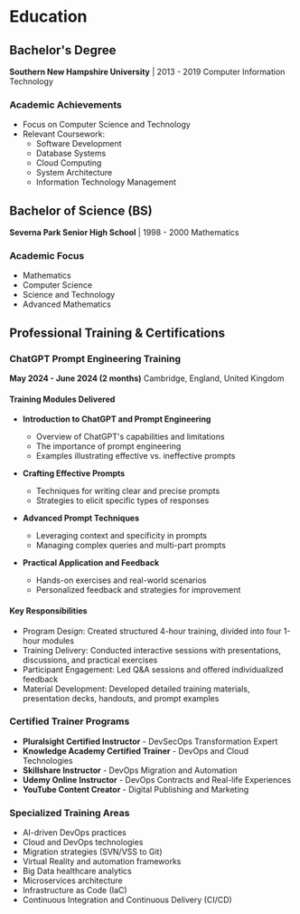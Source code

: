 # Education

## Bachelor's Degree
**Southern New Hampshire University** | 2013 - 2019
Computer Information Technology

### Academic Achievements
- Focus on Computer Science and Technology
- Relevant Coursework:
  - Software Development
  - Database Systems
  - Cloud Computing
  - System Architecture
  - Information Technology Management

## Bachelor of Science (BS)
**Severna Park Senior High School** | 1998 - 2000
Mathematics

### Academic Focus
- Mathematics
- Computer Science
- Science and Technology
- Advanced Mathematics

## Professional Training & Certifications

### ChatGPT Prompt Engineering Training
**May 2024 - June 2024 (2 months)**
Cambridge, England, United Kingdom

#### Training Modules Delivered
- **Introduction to ChatGPT and Prompt Engineering**
  - Overview of ChatGPT's capabilities and limitations
  - The importance of prompt engineering
  - Examples illustrating effective vs. ineffective prompts

- **Crafting Effective Prompts**
  - Techniques for writing clear and precise prompts
  - Strategies to elicit specific types of responses

- **Advanced Prompt Techniques**
  - Leveraging context and specificity in prompts
  - Managing complex queries and multi-part prompts

- **Practical Application and Feedback**
  - Hands-on exercises and real-world scenarios
  - Personalized feedback and strategies for improvement

#### Key Responsibilities
- Program Design: Created structured 4-hour training, divided into four 1-hour modules
- Training Delivery: Conducted interactive sessions with presentations, discussions, and practical exercises
- Participant Engagement: Led Q&A sessions and offered individualized feedback
- Material Development: Developed detailed training materials, presentation decks, handouts, and prompt examples

### Certified Trainer Programs
- **Pluralsight Certified Instructor** - DevSecOps Transformation Expert
- **Knowledge Academy Certified Trainer** - DevOps and Cloud Technologies
- **Skillshare Instructor** - DevOps Migration and Automation
- **Udemy Online Instructor** - DevOps Contracts and Real-life Experiences
- **YouTube Content Creator** - Digital Publishing and Marketing

### Specialized Training Areas
- AI-driven DevOps practices
- Cloud and DevOps technologies
- Migration strategies (SVN/VSS to Git)
- Virtual Reality and automation frameworks
- Big Data healthcare analytics
- Microservices architecture
- Infrastructure as Code (IaC)
- Continuous Integration and Continuous Delivery (CI/CD) 
